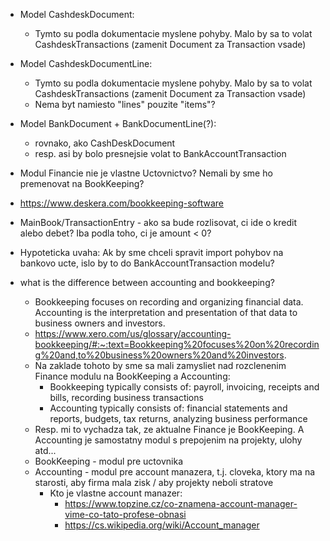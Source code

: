 * Model CashdeskDocument:
  * Tymto su podla dokumentacie myslene pohyby. Malo by sa to volat CashdeskTransactions (zamenit Document za Transaction vsade)
* Model CashdeskDocumentLine:
  * Tymto su podla dokumentacie myslene pohyby. Malo by sa to volat CashdeskTransactions (zamenit Document za Transaction vsade)
  * Nema byt namiesto "lines" pouzite "items"?
* Model BankDocument + BankDocumentLine(?):
  * rovnako, ako CashDeskDocument
  * resp. asi by bolo presnejsie volat to BankAccountTransaction
* Modul Financie nie je vlastne Uctovnictvo? Nemali by sme ho premenovat na BookKeeping?
* https://www.deskera.com/bookkeeping-software
* MainBook/TransactionEntry - ako sa bude rozlisovat, ci ide o kredit alebo debet? Iba podla toho, ci je amount < 0?
* Hypoteticka uvaha: Ak by sme chceli spravit import pohybov na bankovo ucte, islo by to do BankAccountTransaction modelu?


* what is the difference between accounting and bookkeeping?
  * Bookkeeping focuses on recording and organizing financial data. Accounting is the interpretation and presentation of that data to business owners and investors.
  * https://www.xero.com/us/glossary/accounting-bookkeeping/#:~:text=Bookkeeping%20focuses%20on%20recording%20and,to%20business%20owners%20and%20investors.
  * Na zaklade tohoto by sme sa mali zamysliet nad rozclenenim Finance modulu na BookKeeping a Accounting:
    * Bookkeeping typically consists of: payroll, invoicing, receipts and bills, recording business transactions
    * Accounting typically consists of: financial statements and reports, budgets, tax returns, analyzing business performance
  * Resp. mi to vychadza tak, ze aktualne Finance je BookKeeping. A Accounting je samostatny modul s prepojenim na projekty, ulohy atd...
  * BookKeeping - modul pre uctovnika
  * Accounting - modul pre account manazera, t.j. cloveka, ktory ma na starosti, aby firma mala zisk / aby projekty neboli stratove
    * Kto je vlastne account manazer:
      * https://www.topzine.cz/co-znamena-account-manager-vime-co-tato-profese-obnasi
      * https://cs.wikipedia.org/wiki/Account_manager


